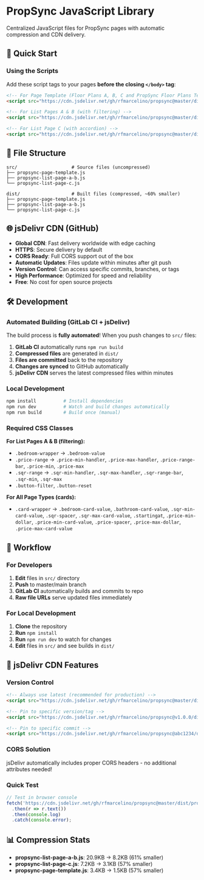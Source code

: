 # PropSync JavaScript Library

Centralized JavaScript files for PropSync pages with automatic compression and CDN delivery.

## 🚀 Quick Start

### Using the Scripts

Add these script tags to your pages **before the closing `</body>` tag**:

```html
<!-- For Page Template (Floor Plans A, B, C and PropSync Floor Plans Template) -->
<script src="https://cdn.jsdelivr.net/gh/rfmarcelino/propsync@master/dist/propsync-page-template.js"></script>

<!-- For List Pages A & B (with filtering) -->
<script src="https://cdn.jsdelivr.net/gh/rfmarcelino/propsync@master/dist/propsync-list-page-a-b.js"></script>

<!-- For List Page C (with accordion) -->
<script src="https://cdn.jsdelivr.net/gh/rfmarcelino/propsync@master/dist/propsync-list-page-c.js"></script>
```

## 📁 File Structure

```
src/                    # Source files (uncompressed)
├── propsync-page-template.js
├── propsync-list-page-a-b.js
└── propsync-list-page-c.js

dist/                   # Built files (compressed, ~60% smaller)
├── propsync-page-template.js
├── propsync-list-page-a-b.js
└── propsync-list-page-c.js

```

## 🌐 jsDelivr CDN (GitHub)

- **Global CDN**: Fast delivery worldwide with edge caching
- **HTTPS**: Secure delivery by default
- **CORS Ready**: Full CORS support out of the box
- **Automatic Updates**: Files update within minutes after git push
- **Version Control**: Can access specific commits, branches, or tags
- **High Performance**: Optimized for speed and reliability
- **Free**: No cost for open source projects

## 🛠 Development

### Automated Building (GitLab CI + jsDelivr)
The build process is **fully automated**! When you push changes to `src/` files:

1. **GitLab CI** automatically runs `npm run build`
2. **Compressed files** are generated in `dist/`
3. **Files are committed** back to the repository
4. **Changes are synced** to GitHub automatically
5. **jsDelivr CDN** serves the latest compressed files within minutes

### Local Development
```bash
npm install          # Install dependencies
npm run dev          # Watch and build changes automatically
npm run build        # Build once (manual)
```

### Required CSS Classes

**For List Pages A & B (filtering):**
- `.bedroom-wrapper` → `.bedroom-value`
- `.price-range` → `.price-min-handler`, `.price-max-handler`, `.price-range-bar`, `.price-min`, `.price-max`
- `.sqr-range` → `.sqr-min-handler`, `.sqr-max-handler`, `.sqr-range-bar`, `.sqr-min`, `.sqr-max`
- `.button-filter`, `.button-reset`

**For All Page Types (cards):**
- `.card-wrapper` → `.bedroom-card-value`, `.bathroom-card-value`, `.sqr-min-card-value`, `.sqr-spacer`, `.sqr-max-card-value`, `.startingat`, `.price-min-dollar`, `.price-min-card-value`, `.price-spacer`, `.price-max-dollar`, `.price-max-card-value`

## 🔄 Workflow

### For Developers
1. **Edit** files in `src/` directory
2. **Push** to master/main branch
3. **GitLab CI** automatically builds and commits to repo
4. **Raw file URLs** serve updated files immediately

### For Local Development
1. **Clone** the repository
2. **Run** `npm install`
3. **Run** `npm run dev` to watch for changes
4. **Edit** files in `src/` and see builds in `dist/`

## 🔧 jsDelivr CDN Features

### Version Control
```html
<!-- Always use latest (recommended for production) -->
<script src="https://cdn.jsdelivr.net/gh/rfmarcelino/propsync@master/dist/propsync-page-template.js"></script>

<!-- Pin to specific version/tag -->
<script src="https://cdn.jsdelivr.net/gh/rfmarcelino/propsync@v1.0.0/dist/propsync-page-template.js"></script>

<!-- Pin to specific commit -->
<script src="https://cdn.jsdelivr.net/gh/rfmarcelino/propsync@abc1234/dist/propsync-page-template.js"></script>
```

### CORS Solution
jsDelivr automatically includes proper CORS headers - no additional attributes needed!

### Quick Test
```javascript
// Test in browser console
fetch('https://cdn.jsdelivr.net/gh/rfmarcelino/propsync@master/dist/propsync-page-template.js')
  .then(r => r.text())
  .then(console.log)
  .catch(console.error);
```

## 📊 Compression Stats

- **propsync-list-page-a-b.js**: 20.9KB → 8.2KB (61% smaller)
- **propsync-list-page-c.js**: 7.2KB → 3.1KB (57% smaller)
- **propsync-page-template.js**: 3.4KB → 1.5KB (57% smaller)
